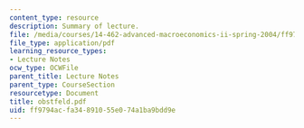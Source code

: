 ```yaml
---
content_type: resource
description: Summary of lecture.
file: /media/courses/14-462-advanced-macroeconomics-ii-spring-2004/ff9794acfa34891055e074a1ba9bdd9e_obstfeld.pdf
file_type: application/pdf
learning_resource_types:
- Lecture Notes
ocw_type: OCWFile
parent_title: Lecture Notes
parent_type: CourseSection
resourcetype: Document
title: obstfeld.pdf
uid: ff9794ac-fa34-8910-55e0-74a1ba9bdd9e
---
```

